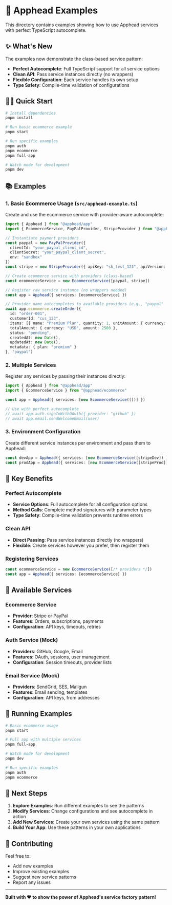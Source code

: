 # 🚀 Apphead Examples

This directory contains examples showing how to use Apphead services with perfect TypeScript autocomplete.

## ✨ What's New

The examples now demonstrate the class-based service pattern:

- **Perfect Autocomplete**: Full TypeScript support for all service options
- **Clean API**: Pass service instances directly (no wrappers)
- **Flexible Configuration**: Each service handles its own setup
- **Type Safety**: Compile-time validation of configurations

## 🏃‍♂️ Quick Start

```bash
# Install dependencies
pnpm install

# Run basic ecommerce example
pnpm start

# Run specific examples
pnpm auth
pnpm ecommerce
pnpm full-app

# Watch mode for development
pnpm dev
```

## 📚 Examples

### **1. Basic Ecommerce Usage** (`src/apphead-example.ts`)

Create and use the ecommerce service with provider-aware autocomplete:

```typescript
import { Apphead } from "@apphead/app"
import { EcommerceService, PayPalProvider, StripeProvider } from "@apphead/ecommerce"

// Instantiate payment providers
const paypal = new PayPalProvider({
  clientId: "your_paypal_client_id",
  clientSecret: "your_paypal_client_secret",
  env: "sandbox"
})
const stripe = new StripeProvider({ apiKey: "sk_test_123", apiVersion: "2023-10-16" })

// Create ecommerce service with providers (class-based)
const ecommerceService = new EcommerceService([paypal, stripe])

// Register raw service instance (no wrappers needed)
const app = Apphead({ services: [ecommerceService] })

// Provider name autocompletes to available providers (e.g., "paypal" | "stripe")
await app.ecommerce.createOrder({
  id: "order-001",
  customerId: "cus_123",
  items: [{ name: "Premium Plan", quantity: 1, unitAmount: { currency: "USD", amount: 2500 } }],
  totalAmount: { currency: "USD", amount: 2500 },
  status: "pending",
  createdAt: new Date(),
  updatedAt: new Date(),
  metadata: { plan: "premium" }
}, "paypal")
```

### **2. Multiple Services**

Register any services by passing their instances directly:

```typescript
import { Apphead } from "@apphead/app"
import { EcommerceService } from "@apphead/ecommerce"

const app = Apphead({ services: [new EcommerceService([])] })

// Use with perfect autocomplete
// await app.auth.signInWithOAuth({ provider: "github" })
// await app.email.sendWelcomeEmail(user)
```

### **3. Environment Configuration**

Create different service instances per environment and pass them to Apphead:

```typescript
const devApp = Apphead({ services: [new EcommerceService([stripeDev]) ] })
const prodApp = Apphead({ services: [new EcommerceService([stripeProd]) ] })
```

## 🎯 Key Benefits

### **Perfect Autocomplete**
- **Service Options**: Full autocomplete for all configuration options
- **Method Calls**: Complete method signatures with parameter types
- **Type Safety**: Compile-time validation prevents runtime errors

### **Clean API**
- **Direct Passing**: Pass service instances directly (no wrappers)
- **Flexible**: Create services however you prefer, then register them

### **Registering Services**
```typescript
const ecommerceService = new EcommerceService([/* providers */])
const app = Apphead({ services: [ecommerceService] })
```

## 🔧 Available Services

### **Ecommerce Service**
- **Provider**: Stripe or PayPal
- **Features**: Orders, subscriptions, payments
- **Configuration**: API keys, timeouts, retries

### **Auth Service** (Mock)
- **Providers**: GitHub, Google, Email
- **Features**: OAuth, sessions, user management
- **Configuration**: Session timeouts, provider lists

### **Email Service** (Mock)
- **Providers**: SendGrid, SES, Mailgun
- **Features**: Email sending, templates
- **Configuration**: API keys, from addresses

## 🚀 Running Examples

```bash
# Basic ecommerce usage
pnpm start

# Full app with multiple services
pnpm full-app

# Watch mode for development
pnpm dev

# Run specific examples
pnpm auth
pnpm ecommerce
```

## 📖 Next Steps

1. **Explore Examples**: Run different examples to see the patterns
2. **Modify Services**: Change configurations and see autocomplete in action
3. **Add New Services**: Create your own services using the same pattern
4. **Build Your App**: Use these patterns in your own applications

## 🤝 Contributing

Feel free to:
- Add new examples
- Improve existing examples
- Suggest new service patterns
- Report any issues

---

**Built with ❤️ to show the power of Apphead's service factory pattern!**
